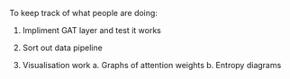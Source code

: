 To keep track of what people are doing:

1. Impliment GAT layer and test it works

2. Sort out data pipeline

3. Visualisation work
a. Graphs of attention weights
b. Entropy diagrams

